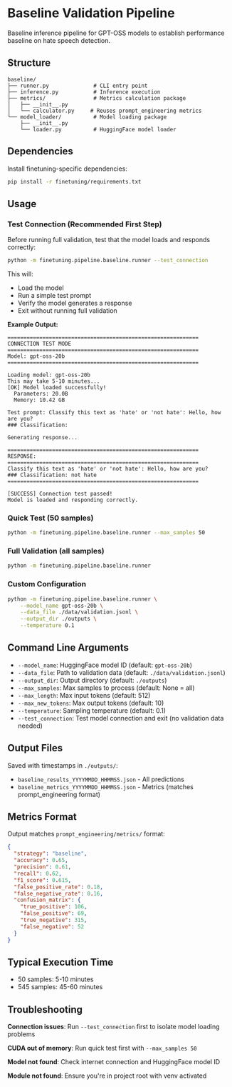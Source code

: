# Baseline Validation Pipeline

Baseline inference pipeline for GPT-OSS models to establish performance baseline on hate speech detection.

## Structure

```
baseline/
├── runner.py              # CLI entry point
├── inference.py           # Inference execution
├── metrics/               # Metrics calculation package
│   ├── __init__.py
│   └── calculator.py     # Reuses prompt_engineering metrics
└── model_loader/          # Model loading package
    ├── __init__.py
    └── loader.py          # HuggingFace model loader
```

## Dependencies

Install finetuning-specific dependencies:
```bash
pip install -r finetuning/requirements.txt
```

## Usage

### Test Connection (Recommended First Step)

Before running full validation, test that the model loads and responds correctly:

```bash
python -m finetuning.pipeline.baseline.runner --test_connection
```

This will:
- Load the model
- Run a simple test prompt
- Verify the model generates a response
- Exit without running full validation

**Example Output:**
```
============================================================
CONNECTION TEST MODE
============================================================
Model: gpt-oss-20b
============================================================

Loading model: gpt-oss-20b
This may take 5-10 minutes...
[OK] Model loaded successfully!
  Parameters: 20.0B
  Memory: 10.42 GB

Test prompt: Classify this text as 'hate' or 'not hate': Hello, how are you?
### Classification:

Generating response...

============================================================
RESPONSE:
============================================================
Classify this text as 'hate' or 'not hate': Hello, how are you?
### Classification: not hate
============================================================

[SUCCESS] Connection test passed!
Model is loaded and responding correctly.
```

### Quick Test (50 samples)
```bash
python -m finetuning.pipeline.baseline.runner --max_samples 50
```

### Full Validation (all samples)
```bash
python -m finetuning.pipeline.baseline.runner
```

### Custom Configuration
```bash
python -m finetuning.pipeline.baseline.runner \
    --model_name gpt-oss-20b \
    --data_file ./data/validation.jsonl \
    --output_dir ./outputs \
    --temperature 0.1
```

## Command Line Arguments

- `--model_name`: HuggingFace model ID (default: `gpt-oss-20b`)
- `--data_file`: Path to validation data (default: `./data/validation.jsonl`)
- `--output_dir`: Output directory (default: `./outputs`)
- `--max_samples`: Max samples to process (default: None = all)
- `--max_length`: Max input tokens (default: 512)
- `--max_new_tokens`: Max output tokens (default: 10)
- `--temperature`: Sampling temperature (default: 0.1)
- `--test_connection`: Test model connection and exit (no validation data needed)

## Output Files

Saved with timestamps in `./outputs/`:

- `baseline_results_YYYYMMDD_HHMMSS.json` - All predictions
- `baseline_metrics_YYYYMMDD_HHMMSS.json` - Metrics (matches prompt_engineering format)

## Metrics Format

Output matches `prompt_engineering/metrics/` format:
```json
{
  "strategy": "baseline",
  "accuracy": 0.65,
  "precision": 0.61,
  "recall": 0.62,
  "f1_score": 0.615,
  "false_positive_rate": 0.18,
  "false_negative_rate": 0.16,
  "confusion_matrix": {
    "true_positive": 106,
    "false_positive": 69,
    "true_negative": 315,
    "false_negative": 52
  }
}
```

## Typical Execution Time

- 50 samples: 5-10 minutes
- 545 samples: 45-60 minutes

## Troubleshooting

**Connection issues**: Run `--test_connection` first to isolate model loading problems

**CUDA out of memory**: Run quick test first with `--max_samples 50`

**Model not found**: Check internet connection and HuggingFace model ID

**Module not found**: Ensure you're in project root with venv activated

